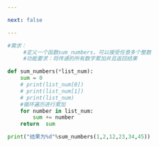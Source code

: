 ```yaml
---

next: false

---
```




<BlogInfo id="901"/>

```python
#需求：
     #定义一个函数sum_numbers，可以接受任意多个整数
     #功能要求：将传递的所有数字累加并且返回结果

def sum_numbers(*list_num):
    sum = 0
    # print(list_num[0])
    # print(list_num[1])
    # print(list_num)
    #循环遍历进行累加
    for number in list_num:
        sum += number
    return  sum

print("结果为%d"%sum_numbers(1,2,12,23,34,45))


```



<ActionBox />
